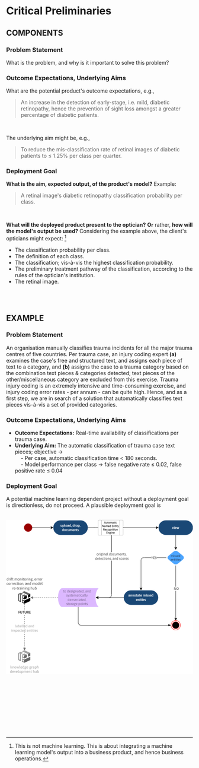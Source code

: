 # Critical Preliminaries

## COMPONENTS


### Problem Statement

What is the problem, and why is it important to solve this problem?


### Outcome Expectations, Underlying Aims

What are the potential product's outcome expectations, e.g.,

<blockquote>
    An increase in the detection of early-stage, i.e. mild, diabetic retinopathy, hence the prevention of sight loss amongst a greater percentage of diabetic patients.
</blockquote>

<br>

The underlying aim might be, e.g.,

<blockquote>
    To reduce the mis-classification rate of retinal images of diabetic patients to ≤ 1.25% per class per quarter.
</blockquote>

### Deployment Goal

**What is the aim, expected output, of the product's model?**  Example:

<blockquote>
    A retinal image's diabetic retinopathy classification probability per class.
</blockquote>

<br>

**What will the deployed product present to the optician?**  **Or** rather, **how will the model's output be used?**  Considering the example above, the client's opticians might expect: [^deployment]

<ul class="disc">
    <li class="disc">The classification probability per class.</li>
    <li class="disc">The definition of each class.</li>
    <li class="disc">The classification; vis-à-vis the highest classification probability.</li>
    <li class="disc">The preliminary treatment pathway of the classification, according to the rules of the optician's institution.</li>
    <li class="disc">The retinal image.</li>
</ul>


<br>
<br>


## EXAMPLE


### Problem Statement

An organisation manually classifies trauma incidents for all the major trauma centres of five countries.  Per trauma case, an injury coding expert <b>(a)</b> examines the case's free and structured text, and assigns each piece of text to a category, and <b>(b)</b> assigns the case to a trauma category based on the combination text pieces & categories detected; text pieces of the other/miscellaneous category are excluded from this exercise.  Trauma injury coding is an extremely intensive and time-consuming exercise, and injury coding error rates - per annum - can be quite high.  Hence, and as a first step, we are in search of a solution that automatically classifies text pieces vis-à-vis a set of provided categories.

### Outcome Expectations, Underlying Aims

* <b>Outcome Expectations:</b> Real-time availability of classifications per trauma case.
* <b>Underlying Aim:</b> The automatic classification of trauma case text pieces; objective &#8594;
  <br>&nbsp; &nbsp; - Per case, automatic classification time < 180 seconds.
  <br>&nbsp; &nbsp; - Model performance per class &rarr; false negative rate &#8804; 0.02, false positive rate &#8804; 0.04

### Deployment Goal

A potential machine learning dependent project without a deployment goal is directionless, do not proceed.  A plausible deployment goal is<br><br>

<img src='../assets/images/collection/deployment-goal.png' alt='input' class="x-small"/>

<br>
<br>

<br>
<br>

<br>
<br>

<br>
<br>

[^deployment]: This is not machine learning.  This is about integrating a machine learning model's output into a business product, and hence business operations.

<br>
<br>
